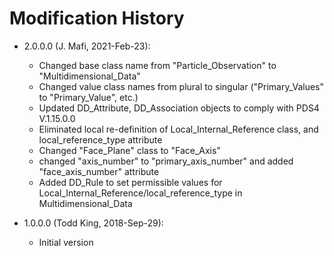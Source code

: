 # Modification History
		
- 2.0.0.0 (J. Mafi, 2021-Feb-23):
  - Changed base class name from "Particle_Observation" to "Multidimensional_Data"
  - Changed value class names from plural to singular ("Primary_Values" to "Primary_Value", etc.)
  - Updated DD_Attribute, DD_Association objects to comply with PDS4 V.1.15.0.0
  - Eliminated local re-definition of Local_Internal_Reference class, and local_reference_type attribute
  - Changed "Face_Plane" class to "Face_Axis"
  - changed "axis_number" to "primary_axis_number" and added "face_axis_number" attribute
  - Added DD_Rule to set permissible values for Local_Internal_Reference/local_reference_type in Multidimensional_Data
         
  		
- 1.0.0.0 (Todd King, 2018-Sep-29): 
  - Initial version       
